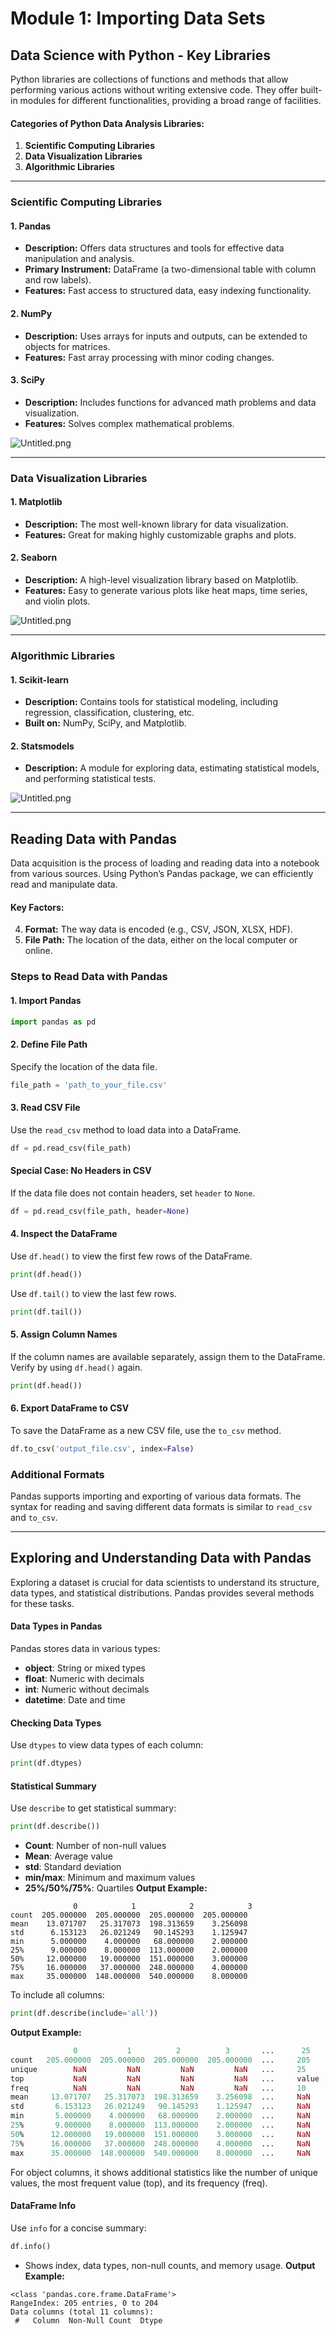 

# Module 1: Importing Data Sets
## Data Science with Python - Key Libraries
Python libraries are collections of functions and methods that allow performing various actions without writing extensive code. They offer built-in modules for different functionalities, providing a broad range of facilities.
#### Categories of Python Data Analysis Libraries:
1. **Scientific Computing Libraries**
2. **Data Visualization Libraries**
3. **Algorithmic Libraries**

___
### Scientific Computing Libraries
#### 1. **Pandas**
- **Description:** Offers data structures and tools for effective data manipulation and analysis.
- **Primary Instrument:** DataFrame (a two-dimensional table with column and row labels).
- **Features:** Fast access to structured data, easy indexing functionality.
#### 2. **NumPy**
- **Description:** Uses arrays for inputs and outputs, can be extended to objects for matrices.
- **Features:** Fast array processing with minor coding changes.
#### 3. **SciPy**
- **Description:** Includes functions for advanced math problems and data visualization.
- **Features:** Solves complex mathematical problems.

![Untitled.png](https://prod-files-secure.s3.us-west-2.amazonaws.com/03e82b26-cccb-4906-bb56-adabcbdc0655/997ac361-58a8-4f04-bb0f-79fea4baa761/Untitled.png?X-Amz-Algorithm=AWS4-HMAC-SHA256&X-Amz-Content-Sha256=UNSIGNED-PAYLOAD&X-Amz-Credential=ASIAZI2LB466UCCMR6YV%2F20250201%2Fus-west-2%2Fs3%2Faws4_request&X-Amz-Date=20250201T122556Z&X-Amz-Expires=3600&X-Amz-Security-Token=IQoJb3JpZ2luX2VjEMj%2F%2F%2F%2F%2F%2F%2F%2F%2F%2FwEaCXVzLXdlc3QtMiJHMEUCIQDuE10rkBc%2F%2B9MnwmI1LMziY6rW5U7m1sUBPAQ%2BlniFaAIgMW0QItLqqKhBPF4qLjedpczlJpnra70s0s5Dq1%2B%2BfAkqiAQI0f%2F%2F%2F%2F%2F%2F%2F%2F%2F%2FARAAGgw2Mzc0MjMxODM4MDUiDA6kCUHahX%2BDLBYtHircAxcFBo1497B9YI0v%2B4w4D1t0ms9JYlsR3pUTw0DKz%2Fhq2w3odiL7%2Bbh7bdtXfrGAU2QonX0xvGem6KoyQhSzwh4n4U3z5CNGuu7TBoUVsB09mwi01ckIjj40%2Fb6n11YpreK7pKjlblDAE6FCbBQ0wEo4SO9uL9DiAISD3%2BWZVps07HhFAnMV3hWmd2hbibTW5ZgOoewIhUHPTsa%2BF86KHE7VN6gxGUkngN%2B%2BuwO6l%2Bzg0ZMsoxdBoyXG57EM5FkisnLqP0%2BTuqXlkH9km32TNTLHT5bwkYxeMZGD6i721548XMK68GEv7KKvMm%2Fje4Grim3bdy3QFLN1ciH4sURIrisudr8fPWD4AJOu2HG6rvNIJ7%2FAdMTi8YvCTqgHXTuJajTycNqA07x2ybTfILmgpZkbwnrjrqEA0vsjD6qlJtzKkMb%2FenzQy4j8gYyoISbCRl6fMfltPaBePV5fVnHVNTbJq7S1a6cKdr5wbYWIo5VPKeJTbPmGsQs4CoQ0GmqpIiudYElUihg9cyrLz5XLh%2F6WFQHaFHC1Tny%2BIB4Xb9TWEqf%2BnKZ%2B%2FzJYj0lMtN9kV8kHbWIANJ%2BqtCGPUlthRs2aUvBacyWScUJqXdej3D0QkGNxcBJkscjN3KO4MOik97wGOqUBblowxoBTESptGKVHMdYiA2U86SVOZirlXVOJp54vChqN6U7RK0N%2FpdNfRxj7%2BSXKrK24arPg1Tk6wZQzyibEXMgX4Zx6ajJ8RNUsVdgNyxod7PmPMunHlnwJfEJ6KzJ3q042MzBw2PoqSe6jipgENlsq6RkE%2FInk3cHY1fXZw85X7fSSHsqkurx6stqiABarlfaGqSHVDXtd%2FquDJHWhpWy9J7rl&X-Amz-Signature=718d9af2d103331304cc768a43aa0df16a2242100e24cf907f9b24a6b1ce49db&X-Amz-SignedHeaders=host&x-id=GetObject)
___
### Data Visualization Libraries
#### 1. **Matplotlib**
- **Description:** The most well-known library for data visualization.
- **Features:** Great for making highly customizable graphs and plots.
#### 2. **Seaborn**
- **Description:** A high-level visualization library based on Matplotlib.
- **Features:** Easy to generate various plots like heat maps, time series, and violin plots.

![Untitled.png](https://prod-files-secure.s3.us-west-2.amazonaws.com/03e82b26-cccb-4906-bb56-adabcbdc0655/733d1e42-5a53-4fd8-90c1-3d85254369a6/Untitled.png?X-Amz-Algorithm=AWS4-HMAC-SHA256&X-Amz-Content-Sha256=UNSIGNED-PAYLOAD&X-Amz-Credential=ASIAZI2LB466TU7ICYSC%2F20250201%2Fus-west-2%2Fs3%2Faws4_request&X-Amz-Date=20250201T122555Z&X-Amz-Expires=3600&X-Amz-Security-Token=IQoJb3JpZ2luX2VjEMj%2F%2F%2F%2F%2F%2F%2F%2F%2F%2FwEaCXVzLXdlc3QtMiJHMEUCIQCUFHID9m9DkkVNZ0Z%2FHOFHSuzLaz71egEOTElX3SQItQIgLGxtNWyKUcyVRtw2KbwIEdlBalqf7AxEyRpV%2Bz3ZJuAqiAQI0f%2F%2F%2F%2F%2F%2F%2F%2F%2F%2FARAAGgw2Mzc0MjMxODM4MDUiDLVXhUs%2BjFv1ghSruyrcA5I73MhIgtH1d09aWqXjIFS0g2tnmzaEhBDbeS6VkaXHNMv%2BfoRVw%2BnppH5QEfRbAxx0IwzspkOFdgqULtmFC3nD9zQkByLB%2BehqVqv446HhS1gs3M5yWmJT%2BtNK9DOOQ0vlkwIJblo%2FY%2F5uZpp%2BEsiqpRzZSYs6ai0%2Bfk1Mq40xt5%2BseA5CRn6nQTLYsQy%2FYAf9fMUGyUbrnFhC02WYTP9CuNk0t7bdr3XSMjRcFx8fwgstXpqIWk6UrBhwL4wHfXQeJp%2BK%2F6jSGfDbtZOgvqBA3NwEEsxtdmQy4Hf0mkEb4qGXS6V7YBH7PaRn8vsWYVeGrih2Zk6XwnteClMz30qqgIY9yOMitEcNzTpqk44t1dRwMiXxp%2BSEeZoIpHp8cDmmZFL4SV9UPKdoQMeUmu3mdISA6bNwDSW2JUT5H60veHdFhMp6kl66zQoZfqRziW1W28lA95c7fed%2Fi1GFlaPe8vFx9cNSn9cAgqY%2BQ3sBwL%2B67Dn1pZMfGlDw%2FnEx5evtozMCc68CBVlyfjzNecXFKAXI0C6Huvt1%2B2WuaJSf6iYuXAMBFohjt5ylE0KbP65Eh4%2B5htDlSjeyC70zeRCef77pRU%2BV1Ezf0X%2FouDyy0qIeGrgSKDkaXOMIMMik97wGOqUBUeQHSNmlYfy%2FrTt1erq529xnqHZzR219H%2FjfS8XxOzRCg6cdyS%2F8NvAzWrvSOvkSm%2FsRX2XYggrYpvmsHTGY2nAM2z%2BBh4gRMVgplw1nRkZQBLrICpHwmWvy0jaPZJaEIeCYuQY90miGfTMJ6LasOgzLJ3P%2FjgsWGSan7%2F0kL6trZtk%2FPbaRyqD3wgLv8oKP0HTxOuSl4ED3Xim7tpeJgxkA9btP&X-Amz-Signature=bdad5d92c20afd8c7e90aa5852f3ef8e5a34858788970d1c62004a37c7dbaa5c&X-Amz-SignedHeaders=host&x-id=GetObject)
___
### Algorithmic Libraries
#### 1. **Scikit-learn**
- **Description:** Contains tools for statistical modeling, including regression, classification, clustering, etc.
- **Built on:** NumPy, SciPy, and Matplotlib.
#### 2. **Statsmodels**
- **Description:** A module for exploring data, estimating statistical models, and performing statistical tests.

![Untitled.png](https://prod-files-secure.s3.us-west-2.amazonaws.com/03e82b26-cccb-4906-bb56-adabcbdc0655/c62885f5-417d-4179-834f-d68f8f2bdf39/Untitled.png?X-Amz-Algorithm=AWS4-HMAC-SHA256&X-Amz-Content-Sha256=UNSIGNED-PAYLOAD&X-Amz-Credential=ASIAZI2LB466TU7ICYSC%2F20250201%2Fus-west-2%2Fs3%2Faws4_request&X-Amz-Date=20250201T122555Z&X-Amz-Expires=3600&X-Amz-Security-Token=IQoJb3JpZ2luX2VjEMj%2F%2F%2F%2F%2F%2F%2F%2F%2F%2FwEaCXVzLXdlc3QtMiJHMEUCIQCUFHID9m9DkkVNZ0Z%2FHOFHSuzLaz71egEOTElX3SQItQIgLGxtNWyKUcyVRtw2KbwIEdlBalqf7AxEyRpV%2Bz3ZJuAqiAQI0f%2F%2F%2F%2F%2F%2F%2F%2F%2F%2FARAAGgw2Mzc0MjMxODM4MDUiDLVXhUs%2BjFv1ghSruyrcA5I73MhIgtH1d09aWqXjIFS0g2tnmzaEhBDbeS6VkaXHNMv%2BfoRVw%2BnppH5QEfRbAxx0IwzspkOFdgqULtmFC3nD9zQkByLB%2BehqVqv446HhS1gs3M5yWmJT%2BtNK9DOOQ0vlkwIJblo%2FY%2F5uZpp%2BEsiqpRzZSYs6ai0%2Bfk1Mq40xt5%2BseA5CRn6nQTLYsQy%2FYAf9fMUGyUbrnFhC02WYTP9CuNk0t7bdr3XSMjRcFx8fwgstXpqIWk6UrBhwL4wHfXQeJp%2BK%2F6jSGfDbtZOgvqBA3NwEEsxtdmQy4Hf0mkEb4qGXS6V7YBH7PaRn8vsWYVeGrih2Zk6XwnteClMz30qqgIY9yOMitEcNzTpqk44t1dRwMiXxp%2BSEeZoIpHp8cDmmZFL4SV9UPKdoQMeUmu3mdISA6bNwDSW2JUT5H60veHdFhMp6kl66zQoZfqRziW1W28lA95c7fed%2Fi1GFlaPe8vFx9cNSn9cAgqY%2BQ3sBwL%2B67Dn1pZMfGlDw%2FnEx5evtozMCc68CBVlyfjzNecXFKAXI0C6Huvt1%2B2WuaJSf6iYuXAMBFohjt5ylE0KbP65Eh4%2B5htDlSjeyC70zeRCef77pRU%2BV1Ezf0X%2FouDyy0qIeGrgSKDkaXOMIMMik97wGOqUBUeQHSNmlYfy%2FrTt1erq529xnqHZzR219H%2FjfS8XxOzRCg6cdyS%2F8NvAzWrvSOvkSm%2FsRX2XYggrYpvmsHTGY2nAM2z%2BBh4gRMVgplw1nRkZQBLrICpHwmWvy0jaPZJaEIeCYuQY90miGfTMJ6LasOgzLJ3P%2FjgsWGSan7%2F0kL6trZtk%2FPbaRyqD3wgLv8oKP0HTxOuSl4ED3Xim7tpeJgxkA9btP&X-Amz-Signature=b5d9959e3f4c46d71793842918a6ced0911f379eac7b475f9714b78f327484f7&X-Amz-SignedHeaders=host&x-id=GetObject)
___
## Reading Data with Pandas
Data acquisition is the process of loading and reading data into a notebook from various sources. Using Python’s Pandas package, we can efficiently read and manipulate data.
#### Key Factors:
4. **Format:** The way data is encoded (e.g., CSV, JSON, XLSX, HDF).
5. **File Path:** The location of the data, either on the local computer or online.
### Steps to Read Data with Pandas
#### 1. **Import Pandas**
```python
import pandas as pd
```
#### 2. **Define File Path**
Specify the location of the data file.
```python
file_path = 'path_to_your_file.csv'
```
#### 3. **Read CSV File**
Use the `read_csv` method to load data into a DataFrame.
```python
df = pd.read_csv(file_path)
```
#### Special Case: No Headers in CSV
If the data file does not contain headers, set `header` to `None`.
```python
df = pd.read_csv(file_path, header=None)
```
#### 4. **Inspect the DataFrame**
Use `df.head()` to view the first few rows of the DataFrame.
```python
print(df.head())
```
Use `df.tail()` to view the last few rows.
```python
print(df.tail())
```
#### 5. **Assign Column Names**
If the column names are available separately, assign them to the DataFrame.
Verify by using `df.head()` again.
```python
print(df.head())
```
#### 6. **Export DataFrame to CSV**
To save the DataFrame as a new CSV file, use the `to_csv` method.
```python
df.to_csv('output_file.csv', index=False)
```
### Additional Formats
Pandas supports importing and exporting of various data formats. The syntax for reading and saving different data formats is similar to `read_csv` and `to_csv`.
___
## Exploring and Understanding Data with Pandas
Exploring a dataset is crucial for data scientists to understand its structure, data types, and statistical distributions. Pandas provides several methods for these tasks.
#### Data Types in Pandas
Pandas stores data in various types:
- **object**: String or mixed types
- **float**: Numeric with decimals
- **int**: Numeric without decimals
- **datetime**: Date and time
#### Checking Data Types
Use `dtypes` to view data types of each column:
```python
print(df.dtypes)
```
#### Statistical Summary
Use `describe` to get statistical summary:
```python
print(df.describe())
```
- **Count**: Number of non-null values
- **Mean**: Average value
- **std**: Standard deviation
- **min/max**: Minimum and maximum values
- **25%/50%/75%**: Quartiles
**Output Example:**
```plain text
              0            1            2            3
count  205.000000  205.000000  205.000000  205.000000
mean    13.071707   25.317073  198.313659    3.256098
std      6.153123   26.021249   90.145293    1.125947
min      5.000000    4.000000   68.000000    2.000000
25%      9.000000    8.000000  113.000000    2.000000
50%     12.000000   19.000000  151.000000    3.000000
75%     16.000000   37.000000  248.000000    4.000000
max     35.000000  148.000000  540.000000    8.000000
```
To include all columns:
```python
print(df.describe(include='all'))
```
**Output Example:**
```r
              0           1          2          3       ...      25       26       27
count   205.000000  205.000000  205.000000  205.000000  ...     205      205      205
unique        NaN         NaN         NaN         NaN   ...     25       25       25
top           NaN         NaN         NaN         NaN   ...     value    value    value
freq          NaN         NaN         NaN         NaN   ...     10       10       10
mean     13.071707   25.317073  198.313659    3.256098  ...     NaN      NaN      NaN
std       6.153123   26.021249   90.145293    1.125947  ...     NaN      NaN      NaN
min       5.000000    4.000000   68.000000    2.000000  ...     NaN      NaN      NaN
25%       9.000000    8.000000  113.000000    2.000000  ...     NaN      NaN      NaN
50%      12.000000   19.000000  151.000000    3.000000  ...     NaN      NaN      NaN
75%      16.000000   37.000000  248.000000    4.000000  ...     NaN      NaN      NaN
max      35.000000  148.000000  540.000000    8.000000  ...     NaN      NaN      NaN
```
For object columns, it shows additional statistics like the number of unique values, the most frequent value (top), and its frequency (freq).
#### DataFrame Info
Use `info` for a concise summary:
```python
df.info()
```
- Shows index, data types, non-null counts, and memory usage.
**Output Example:**
```less
<class 'pandas.core.frame.DataFrame'>
RangeIndex: 205 entries, 0 to 204
Data columns (total 11 columns):
 #   Column  Non-Null Count  Dtype
